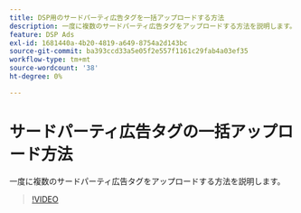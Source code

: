 ```yaml
---
title: DSP用のサードパーティ広告タグを一括アップロードする方法
description: 一度に複数のサードパーティ広告タグをアップロードする方法を説明します。
feature: DSP Ads
exl-id: 1681440a-4b20-4819-a649-8754a2d143bc
source-git-commit: ba393ccd33a5e05f2e557f1161c29fab4a03ef35
workflow-type: tm+mt
source-wordcount: '38'
ht-degree: 0%

---
```


# サードパーティ広告タグの一括アップロード方法

一度に複数のサードパーティ広告タグをアップロードする方法を説明します。

>[!VIDEO](https://video.tv.adobe.com/v/342176?captions=jpn)
